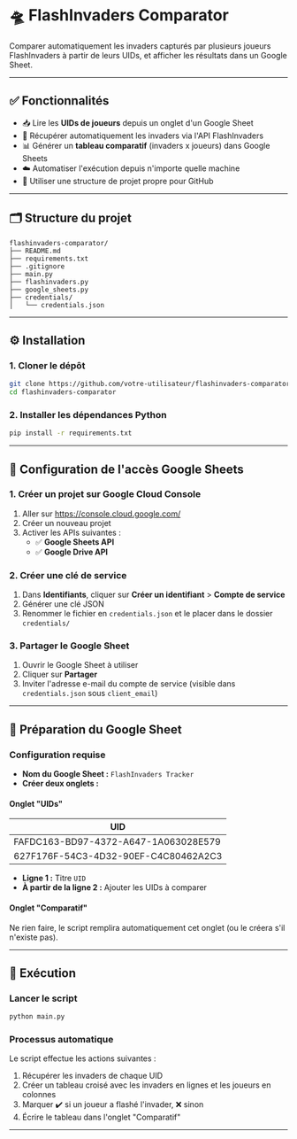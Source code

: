 # 🛸 FlashInvaders Comparator

Comparer automatiquement les invaders capturés par plusieurs joueurs FlashInvaders à partir de leurs UIDs, et afficher les résultats dans un Google Sheet.

---

## ✅ Fonctionnalités

- 📥 Lire les **UIDs de joueurs** depuis un onglet d'un Google Sheet
- 🔄 Récupérer automatiquement les invaders via l'API FlashInvaders
- 📊 Générer un **tableau comparatif** (invaders x joueurs) dans Google Sheets
- ☁️ Automatiser l'exécution depuis n'importe quelle machine
- 📁 Utiliser une structure de projet propre pour GitHub

---

## 🗂 Structure du projet

```text
flashinvaders-comparator/
├── README.md
├── requirements.txt
├── .gitignore
├── main.py
├── flashinvaders.py
├── google_sheets.py
├── credentials/
│   └── credentials.json
```

---

## ⚙️ Installation

### 1. Cloner le dépôt

```bash
git clone https://github.com/votre-utilisateur/flashinvaders-comparator.git
cd flashinvaders-comparator
```

### 2. Installer les dépendances Python

```bash
pip install -r requirements.txt
```

---

## 🔐 Configuration de l'accès Google Sheets

### 1. Créer un projet sur Google Cloud Console

1. Aller sur https://console.cloud.google.com/
2. Créer un nouveau projet
3. Activer les APIs suivantes :
   - ✅ **Google Sheets API**
   - ✅ **Google Drive API**

### 2. Créer une clé de service

1. Dans **Identifiants**, cliquer sur **Créer un identifiant** > **Compte de service**
2. Générer une clé JSON
3. Renommer le fichier en `credentials.json` et le placer dans le dossier `credentials/`

### 3. Partager le Google Sheet

1. Ouvrir le Google Sheet à utiliser
2. Cliquer sur **Partager**
3. Inviter l'adresse e-mail du compte de service (visible dans `credentials.json` sous `client_email`)

---

## 📝 Préparation du Google Sheet

### Configuration requise

- **Nom du Google Sheet :** `FlashInvaders Tracker`
- **Créer deux onglets :**

#### Onglet "UIDs"

| UID |
|-----|
| FAFDC163-BD97-4372-A647-1A063028E579 |
| 627F176F-54C3-4D32-90EF-C4C80462A2C3 |

- **Ligne 1 :** Titre `UID`
- **À partir de la ligne 2 :** Ajouter les UIDs à comparer

#### Onglet "Comparatif"

Ne rien faire, le script remplira automatiquement cet onglet (ou le créera s'il n'existe pas).

---

## 🚀 Exécution

### Lancer le script

```bash
python main.py
```

### Processus automatique

Le script effectue les actions suivantes :

1. Récupérer les invaders de chaque UID
2. Créer un tableau croisé avec les invaders en lignes et les joueurs en colonnes
3. Marquer ✔️ si un joueur a flashé l'invader, ❌ sinon
4. Écrire le tableau dans l'onglet "Comparatif"

---
